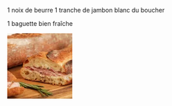 1 noix de beurre
1 tranche de jambon blanc du boucher   

1 baguette bien fraîche

![un titre](./jambon_beurre.webp)